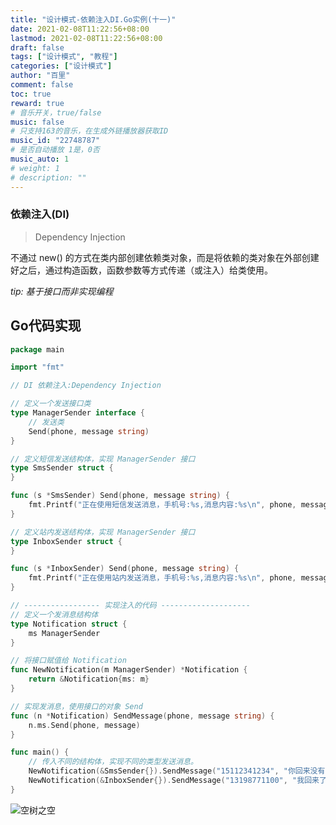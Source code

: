 ```yaml
---
title: "设计模式-依赖注入DI.Go实例(十一)"
date: 2021-02-08T11:22:56+08:00
lastmod: 2021-02-08T11:22:56+08:00
draft: false
tags: ["设计模式", "教程"]
categories: ["设计模式"]
author: "百里"
comment: false
toc: true
reward: true
# 音乐开关，true/false
music: false
# 只支持163的音乐，在生成外链播放器获取ID
music_id: "22748787"
# 是否自动播放 1是，0否
music_auto: 1
# weight: 1
# description: ""
---
```


### 依赖注入(DI)

> Dependency Injection

不通过 new() 的方式在类内部创建依赖类对象，而是将依赖的类对象在外部创建好之后，通过构造函数，函数参数等方式传递（或注入）给类使用。

*tip: 基于接口而非实现编程*

## Go代码实现

```go
package main

import "fmt"

// DI 依赖注入:Dependency Injection

// 定义一个发送接口类
type ManagerSender interface {
	// 发送类
	Send(phone, message string)
}

// 定义短信发送结构体，实现 ManagerSender 接口
type SmsSender struct {
}

func (s *SmsSender) Send(phone, message string) {
	fmt.Printf("正在使用短信发送消息，手机号:%s,消息内容:%s\n", phone, message)
}

// 定义站内发送结构体，实现 ManagerSender 接口
type InboxSender struct {
}

func (s *InboxSender) Send(phone, message string) {
	fmt.Printf("正在使用站内发送消息，手机号:%s,消息内容:%s\n", phone, message)
}

// ----------------- 实现注入的代码 --------------------
// 定义一个发消息结构体
type Notification struct {
	ms ManagerSender
}

// 将接口赋值给 Notification
func NewNotification(m ManagerSender) *Notification {
	return &Notification{ms: m}
}

// 实现发消息，使用接口的对象 Send
func (n *Notification) SendMessage(phone, message string) {
	n.ms.Send(phone, message)
}

func main() {
	// 传入不同的结构体，实现不同的类型发送消息。
	NewNotification(&SmsSender{}).SendMessage("15112341234", "你回来没有？")
	NewNotification(&InboxSender{}).SendMessage("13198771100", "我回来了!")
}
```


![空树之空](https://cdn.jsdelivr.net/gh/yezihack/assets@master/b/20210122112114.png?imageslim)